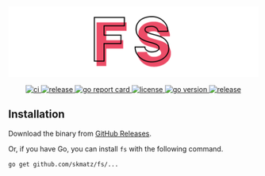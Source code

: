 ![banner](./misc/banner.png)

<p align="center">
  <a href="https://github.com/skmatz/fs/actions?query=workflow%3Aci">
    <img
      src="https://github.com/skmatz/fs/workflows/ci/badge.svg"
      alt="ci"
    />
  </a>
  <a href="https://github.com/skmatz/fs/actions?query=workflow%3Arelease">
    <img
      src="https://github.com/skmatz/fs/workflows/release/badge.svg"
      alt="release"
    />
  </a>
  <a href="https://goreportcard.com/report/github.com/skmatz/fs">
    <img
      src="https://goreportcard.com/badge/github.com/skmatz/fs"
      alt="go report card"
    />
  </a>
  <a href="./LICENSE">
    <img
      src="https://img.shields.io/github/license/skmatz/fs"
      alt="license"
    />
  </a>
  <a href="./go.mod">
    <img
      src="https://img.shields.io/github/go-mod/go-version/skmatz/fs"
      alt="go version"
    />
  </a>
  <a href="https://github.com/skmatz/fs/releases/latest">
    <img
      src="https://img.shields.io/github/v/release/skmatz/fs"
      alt="release"
    />
  </a>
</p>

## Installation

Download the binary from [GitHub Releases](https://github.com/skmatz/fs/releases).

Or, if you have Go, you can install `fs` with the following command.

```bash
go get github.com/skmatz/fs/...
```
